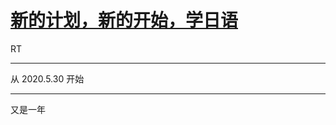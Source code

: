 # [新的计划，新的开始，学日语](https://github.com/yihong0618/gitblog/issues/159)

RT

---

从 2020.5.30 开始

---

又是一年